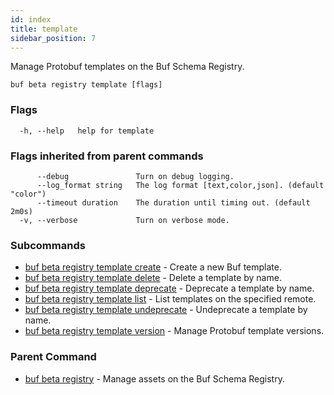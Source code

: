 ```yaml
---
id: index
title: template
sidebar_position: 7
---
```

Manage Protobuf templates on the Buf Schema Registry.

```
buf beta registry template [flags]
```

### Flags

```
  -h, --help   help for template
```

### Flags inherited from parent commands

```
      --debug               Turn on debug logging.
      --log_format string   The log format [text,color,json]. (default "color")
      --timeout duration    The duration until timing out. (default 2m0s)
  -v, --verbose             Turn on verbose mode.
```

### Subcommands

* [buf beta registry template create](create)	 - Create a new Buf template.
* [buf beta registry template delete](delete)	 - Delete a template by name.
* [buf beta registry template deprecate](deprecate)	 - Deprecate a template by name.
* [buf beta registry template list](list)	 - List templates on the specified remote.
* [buf beta registry template undeprecate](undeprecate)	 - Undeprecate a template by name.
* [buf beta registry template version](version/index)	 - Manage Protobuf template versions.

### Parent Command

* [buf beta registry](index)	 - Manage assets on the Buf Schema Registry.
